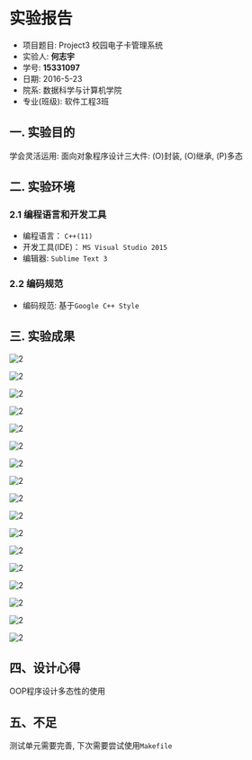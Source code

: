 # 实验报告

- 项目题目: Project3 校园电子卡管理系统
- 实验人: **何志宇**
- 学号: **15331097**
- 日期: 2016-5-23
- 院系: 数据科学与计算机学院
- 专业(班级): 软件工程3班

## 一. 实验目的
学会灵活运用: 面向对象程序设计三大件:
(O)封装, (O)继承, (P)多态

## 二. 实验环境

### 2.1 编程语言和开发工具
- 编程语言： `C++(11)`
- 开发工具(IDE)： `MS Visual Studio 2015`
- 编辑器: `Sublime Text 3`

### 2.2 编码规范
- 编码规范: 基于`Google C++ Style`

## 三. 实验成果

![2](./img/2.jpg)

![2](./img/3.jpg)

![2](./img/4.jpg)

![2](./img/5.jpg)

![2](./img/6.jpg)

![2](./img/7.jpg)

![2](./img/8.jpg)

![2](./img/9.jpg)

![2](./img/10.jpg)

![2](./img/11.jpg)

![2](./img/12.jpg)

![2](./img/13.jpg)

![2](./img/14.jpg)

![2](./img/15.jpg)

![2](./img/16.jpg)

![2](./img/17.jpg)

![2](./img/18.jpg)

## 四、设计心得
OOP程序设计多态性的使用

## 五、不足
测试单元需要完善, 下次需要尝试使用`Makefile`